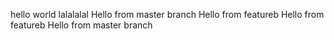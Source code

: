 hello world
lalalalal
Hello from master branch
Hello from featureb
Hello from featureb
Hello from master branch
